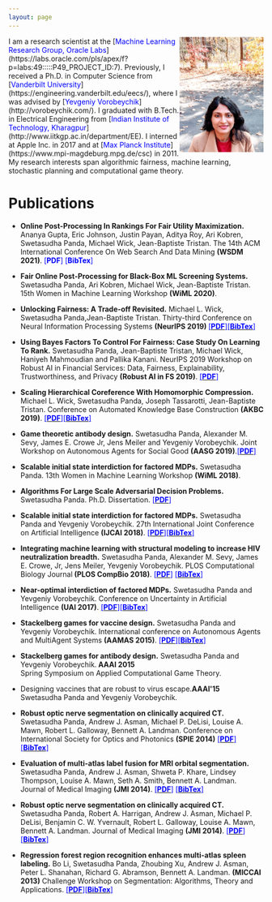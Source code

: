 ```yaml
---
layout: page
---
```

<img style="float: right;" src="assets/img/profile_picture_2.jpg" width="33%" height="33%">
I am a research scientist at the [<span style="color:blue">Machine Learning Research Group, Oracle Labs</span>](https://labs.oracle.com/pls/apex/f?p=labs:49:::::P49_PROJECT_ID:7). Previously, I received a Ph.D. in Computer Science from [<span style="color:blue">Vanderbilt University</span>](https://engineering.vanderbilt.edu/eecs/), where I was advised by [<span style="color:blue">Yevgeniy Vorobeychik</span>](http://vorobeychik.com/).
I graduated with B.Tech. in Electrical Engineering from [<span style="color:blue">Indian Institute of Technology, Kharagpur</span>](http://www.iitkgp.ac.in/department/EE). I interned at Apple Inc. in 2017 and at  [<span style="color:blue">Max Planck Institute</span>](https://www.mpi-magdeburg.mpg.de/csc) in 2011.
My research interests span algorithmic fairness, machine learning, stochastic planning and computational game theory. 

# Publications

* <b>Online Post-Processing In Rankings For Fair Utility Maximization.</b> Ananya Gupta, Eric Johnson, Justin Payan, Aditya Roy, Ari Kobren, Swetasudha Panda, Michael Wick, Jean-Baptiste Tristan. The 14th ACM International Conference On Web Search And Data Mining <b>(WSDM 2021)</b>. <span style="color:blue">[<b>PDF</b>]</span> <span style="color:blue">[<b>BibTex</b>]</span>

* <b>Fair Online Post-Processing for Black-Box ML Screening Systems.</b> Swetasudha Panda, Ari Kobren, Michael Wick, Jean-Baptiste Tristan. 15th Women in Machine Learning Workshop <b>(WiML 2020)</b>.

* <b>Unlocking Fairness: A Trade-off Revisited.</b> Michael L. Wick, Swetasudha Panda,Jean-Baptiste Tristan. Thirty-third Conference on Neural Information Processing Systems <b>(NeurIPS 2019) </b> [<span style="color:blue">[<b>PDF</b>]</span>](https://papers.nips.cc/paper/9082-unlocking-fairness-a-trade-off-revisited.pdf)[<span style="color:blue">[<b>BibTex</b>]</span>]()

* <b>Using Bayes Factors To Control For Fairness: Case Study On Learning To Rank.</b> Swetasudha Panda, Jean-Baptiste Tristan, Michael Wick, Haniyeh Mahmoudian and Pallika Kanani. NeurIPS 2019 Workshop on Robust AI in Financial Services: Data, Fairness, Explainability, Trustworthiness, and Privacy <b>(Robust AI in FS 2019)</b>. [<span style="color:blue">[<b>PDF</b>]</span>](http://swetapanda.github.io/menu/robust19.pdf)

* <b>Scaling Hierarchical Coreference With Homomorphic Compression.</b> Michael L. Wick, Swetasudha Panda, Joseph Tassarotti, Jean-Baptiste Tristan. Conference on Automated Knowledge Base Construction <b>(AKBC 2019)</b>. [<span style="color:blue">[<b>PDF</b>]</span>](https://openreview.net/pdf?id=H1gwRx5T6Q)[<span style="color:blue">[<b>BibTex</b>]</span>]()

* <b>Game theoretic antibody design.</b> Swetasudha Panda, Alexander M. Sevy, James E. Crowe Jr, Jens Meiler and Yevgeniy Vorobeychik.
Joint Workshop on 
Autonomous Agents for Social Good <b>(AASG 2019)</b>.[<span style="color:blue">[<b>PDF</b>]</span>](http://swetapanda.github.io/menu/Game_theory_ab_design.pdf
) 

* <b>Scalable initial state interdiction for factored MDPs.</b> Swetasudha Panda. 13th Women in Machine Learning Workshop <b>(WiML 2018)</b>.

* <b>Algorithms For Large Scale Adversarial Decision Problems.</b> Swetasudha Panda. Ph.D. Dissertation. [<span style="color:blue">[<b>PDF</b>]</span>]()

* <b>Scalable initial state interdiction for factored MDPs.</b> Swetasudha Panda and Yevgeniy Vorobeychik. 27th International Joint Conference on Artificial Intelligence <b>(IJCAI 2018)</b>. [<span style="color:blue">[<b>PDF</b>]</span>](https://www.ijcai.org/proceedings/2018/0667.pdf)[<span style="color:blue">[<b>BibTex</b>]</span>]()
 
* <b>Integrating machine learning with structural modeling to increase HIV neutralization breadth.</b> Swetasudha Panda, Alexander M. Sevy, James E. Crowe, Jr, Jens Meiler, Yevgeniy Vorobeychik. PLOS Computational Biology Journal<b> (PLOS CompBio 2018)</b>. [<span style="color:blue">[<b>PDF</b>]</span>](https://journals.plos.org/ploscompbiol/article/file?id=10.1371/journal.pcbi.1005999&type=printable) [<span style="color:blue">[<b>BibTex</b>]</span>]()

* <b>Near-optimal interdiction of factored MDPs.</b> Swetasudha Panda and Yevgeniy Vorobeychik. Conference on Uncertainty in Artificial Intelligence <b>(UAI 2017)</b>. [<span style="color:blue">[<b>PDF</b>]</span>](http://www.auai.org/uai2017/proceedings/papers/62.pdf)[<span style="color:blue">[<b>BibTex</b>]</span>]()


* <b>Stackelberg games for vaccine design.</b> Swetasudha Panda and Yevgeniy Vorobeychik. International conference on Autonomous Agents and MultiAgent Systems <b>(AAMAS 2015)</b>. [<span style="color:blue">[<b>PDF</b>]</span>](http://www.vorobeychik.com/2015/abdesign.pdf)[<span style="color:blue">[<b>BibTex</b>]</span>]()


* <b>Stackelberg games for antibody design.</b> Swetasudha Panda and Yevgeniy Vorobeychik.<b> AAAI 2015 </b>  
Spring Symposium on Applied Computational Game Theory. 


* Designing vaccines that are robust to virus escape.<b>AAAI'15</b> <br />
Swetasudha Panda and Yevgeniy Vorobeychik.

* <b>Robust optic nerve segmentation on clinically acquired CT.</b> Swetasudha Panda, Andrew J. Asman, Michael P. DeLisi, Louise A. Mawn, Robert L. Galloway,
Bennett A. Landman. Conference on International Society for Optics and Photonics
<b>(SPIE 2014)</b> [<span style="color:blue">[<b>PDF</b>]</span>](https://www.ncbi.nlm.nih.gov/pmc/articles/PMC4013110/pdf/nihms550000.pdf) [<span style="color:blue">[<b>BibTex</b>]</span>]()


* <b>Evaluation of multi-atlas label fusion for MRI orbital segmentation.</b> Swetasudha Panda, Andrew J. Asman, Shweta P. Khare, Lindsey Thompson, Louise A. Mawn, Seth
A. Smith, Bennett A. Landman. Journal of Medical Imaging <b> (JMI 2014)</b>. [<span style="color:blue">[<b>PDF</b>]</span>](https://www.ncbi.nlm.nih.gov/pmc/articles/PMC4280790/pdf/JMI-001-024002.pdf) [<span style="color:blue">[<b>BibTex</b>]</span>]()

* <b>Robust optic nerve segmentation on clinically acquired CT.</b> Swetasudha Panda, Robert A. Harrigan, Andrew J. Asman, Michael P. DeLisi, Benjamin C. W.
Yvernault, Robert L. Galloway, Louise A. Mawn, Bennett A. Landman. Journal of Medical Imaging <b>(JMI 2014)</b>. [<span style="color:blue">[<b>PDF</b>]</span>](https://www.ncbi.nlm.nih.gov/pmc/articles/PMC4013110/pdf/nihms550000.pdf) [<span style="color:blue">[<b>BibTex</b>]</span>]()


* <b>Regression forest region recognition enhances multi-atlas spleen labeling.</b> Bo Li, Swetasudha Panda, Zhoubing Xu, Andrew J. Asman, Peter L. Shanahan, Richard G. Abramson,
Bennett A. Landman.  <b>(MICCAI 2013)</b> Challenge Workshop on Segmentation: Algorithms, Theory and Applications. [<span style="color:blue">[<b>PDF</b>]</span>](http://citeseerx.ist.psu.edu/viewdoc/download?doi=10.1.1.701.232&rep=rep1&type=pdf)[<span style="color:blue">[<b>BibTex</b>]</span>]()






